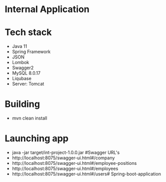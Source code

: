 Internal Application
====================

# Tech stack
- Java 11
- Spring Framework
- JSON
- Lombok
- Swagger2
- MySQL 8.0.17
- Liqubase
- Server: Tomcat
# Building
- mvn clean install
# Launching app
- java -jar target/int-project-1.0.0.jar
#Swagger URL's
- http://localhost:8075/swagger-ui.html#/company
- http://localhost:8075/swagger-ui.html#/employee-positions
- http://localhost:8075/swagger-ui.html#/employees
- http://localhost:8075/swagger-ui.html#/users# Spring-boot-application
